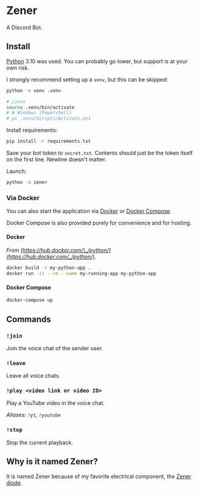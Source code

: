 # Zener

A Discord Bot.

## Install

[Python](https://www.python.org/downloads/) 3.10 was used. You can probably go lower, but support is at your own risk.

I strongly recommend setting up a `venv`, but this can be skipped:

```sh
python -m venv .venv

# Linux
source .venv/bin/activate
# # Windows (Powershell)
# ps .venv/Scripts/Activate.ps1
```

Install requirements:

```sh
pip install -r requirements.txt
```

Save your bot token to `secret.txt`. Contents should just be the token itself on the first line. Newline doesn't matter.

Launch:

```sh
python -m zener
```

### Via Docker

You can also start the application via [Docker](https://www.docker.com/) or [Docker Compose](https://docs.docker.com/compose/).

Docker Compose is also provided purely for convenience and for hosting.

#### Docker

<!-- prettier-ignore -->
_From [https://hub.docker.com/\_/python/](https://hub.docker.com/_/python/)._

```sh
docker build -t my-python-app .
docker run -it --rm --name my-running-app my-python-app
```

#### Docker Compose

```sh
docker-compose up
```

## Commands

### `!join`

Join the voice chat of the sender user.

### `!leave`

Leave all voice chats.

### `!play <video link or video ID>`

Play a YouTube video in the voice chat.

_Aliases: `!yt`, `!youtube`_

### `!stop`

Stop the current playback.

## Why is it named Zener?

It is named Zener because of my favorite electrical component, the [Zener diode](https://en.wikipedia.org/wiki/Zener_diode).
